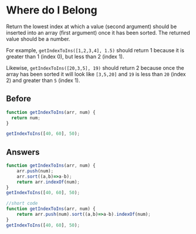 # Where do I Belong
Return the lowest index at which a value (second argument) should be inserted into an array (first argument) once it has been sorted. 
The returned value should be a number.

For example, `getIndexToIns([1,2,3,4], 1.5)` should return 1 because it is greater than 1 (index 0), but less than 2 (index 1).

Likewise, `getIndexToIns([20,3,5], 19)` should return 2 because once the array has been sorted it will look like `[3,5,20]` 
and `19` is less than `20` (index 2) and greater than `5` (index 1).

## Before
```javascript
function getIndexToIns(arr, num) {
  return num;
}

getIndexToIns([40, 60], 50);
```
## Answers
```javascript
function getIndexToIns(arr, num) {
    arr.push(num);
    arr.sort((a,b)=>a-b);
    return arr.indexOf(num); 
}
getIndexToIns([40, 60], 50);
```
```javascript
//short code
function getIndexToIns(arr, num) {
    return arr.push(num).sort((a,b)=>a-b).indexOf(num); 
}
getIndexToIns([40, 60], 50);
```
